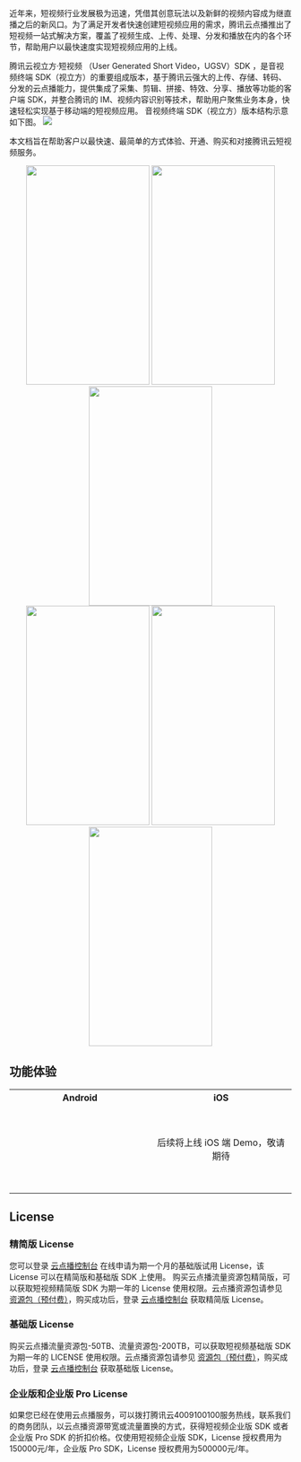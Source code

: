 
近年来，短视频行业发展极为迅速，凭借其创意玩法以及新鲜的视频内容成为继直播之后的新风口。为了满足开发者快速创建短视频应用的需求，腾讯云点播推出了短视频一站式解决方案，覆盖了视频生成、上传、处理、分发和播放在内的各个环节，帮助用户以最快速度实现短视频应用的上线。

腾讯云视立方·短视频 （User Generated Short Video，UGSV）SDK ，是音视频终端 SDK（视立方）的重要组成版本，基于腾讯云强大的上传、存储、转码、分发的云点播能力，提供集成了采集、剪辑、拼接、特效、分享、播放等功能的客户端 SDK，并整合腾讯的 IM、视频内容识别等技术，帮助用户聚焦业务本身，快速轻松实现基于移动端的短视频应用。
音视频终端 SDK（视立方）版本结构示意如下图。
![](https://qcloudimg.tencent-cloud.cn/raw/99cf04984d6ffb72784e4f4b0fb7cec0.svg)

本文档旨在帮助客户以最快速、最简单的方式体验、开通、购买和对接腾讯云短视频服务。

<div align="center">
<img src="https://main.qcloudimg.com/raw/3021ccc82416fdfed9830f904439343d.gif" height="391" width="220" >

<img src="https://main.qcloudimg.com/raw/a3a0ed57cd9d5051ebd363de9dc33887.gif" height="391" width="220" >

<img src="https://main.qcloudimg.com/raw/9df1e925909a264b5c9e362b12a2b4a2.gif" height="391" width="220" >

 </div>
 
<div align="center">
<img src="https://main.qcloudimg.com/raw/f78ae2693cea05c1aa00ce169721017f.gif" height="391" width="220" >

<img src="https://main.qcloudimg.com/raw/520b779ea0741876f183dc814b9482ad.gif" height="391" width="220" >

<img src="https://main.qcloudimg.com/raw/52624dbadbc544b5013fb0710f4625aa.gif" height="391" width="220" >

 </div>

## 功能体验
<table>
<tr ><th width=50% style="text-align:center">Android</th><th width=50% style="text-align:center">iOS</th>
</tr>
<tr>
<td>
<a onclick="window.open('https://dldir1.qq.com/hudongzhibo/liteav/XiaoShiPin.apk')">
<div style="width:150px;height: 150px;background-image:url(https://main.qcloudimg.com/raw/4d872beecaa4a62fc84439ca1c8cdf62.png);background-size: cover;margin:auto;">
</div></a></td>
<td style="text-align:center">后续将上线 iOS 端 Demo，敬请期待
</table>



## License
### 精简版 License
您可以登录 [云点播控制台](https://console.cloud.tencent.com/vod/license) 在线申请为期一个月的基础版试用 License，该 License 可以在精简版和基础版 SDK 上使用。
购买云点播流量资源包精简版，可以获取短视频精简版 SDK 为期一年的 License 使用权限。云点播资源包请参见 [资源包（预付费）](https://cloud.tencent.com/document/product/266/14667)，购买成功后，登录 [云点播控制台](https://console.cloud.tencent.com/vod/license) 获取精简版 License。

### 基础版 License
购买云点播流量资源包-50TB、流量资源包-200TB，可以获取短视频基础版 SDK 为期一年的 LICENSE 使用权限。云点播资源包请参见 [资源包（预付费）](https://cloud.tencent.com/document/product/266/14667)，购买成功后，登录 [云点播控制台](https://console.cloud.tencent.com/vod/license) 获取基础版 License。

### 企业版和企业版 Pro License
如果您已经在使用云点播服务，可以拨打腾讯云4009100100服务热线，联系我们的商务团队，以云点播资源带宽或流量置换的方式，获得短视频企业版 SDK 或者企业版 Pro SDK 的折扣价格。仅使用短视频企业版 SDK，License 授权费用为150000元/年，企业版 Pro SDK，License 授权费用为500000元/年。
